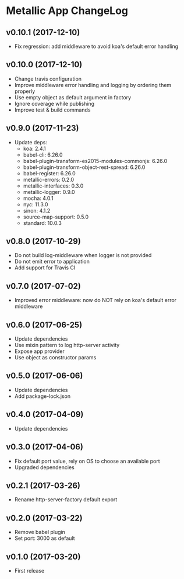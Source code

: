 # Metallic App ChangeLog

## v0.10.1 (2017-12-10)

 - Fix regression: add middleware to avoid koa's default error handling


## v0.10.0 (2017-12-10)

 - Change travis configuration
 - Improve middleware error handling and logging by ordering them properly
 - Use empty object as default argument in factory
 - Ignore coverage while publishing
 - Improve test & build commands


## v0.9.0 (2017-11-23)

 - Update deps:
   + koa: 2.4.1
   + babel-cli: 6.26.0
   + babel-plugin-transform-es2015-modules-commonjs: 6.26.0
   + babel-plugin-transform-object-rest-spread: 6.26.0
   + babel-register: 6.26.0
   + metallic-errors: 0.2.0
   + metallic-interfaces: 0.3.0
   + metallic-logger: 0.9.0
   + mocha: 4.0.1
   + nyc: 11.3.0
   + sinon: 4.1.2
   + source-map-support: 0.5.0
   + standard: 10.0.3


## v0.8.0 (2017-10-29)

 - Do not build log-middleware when logger is not provided
 - Do not emit error to application
 - Add support for Travis CI


## v0.7.0 (2017-07-02)

 - Improved error middleware: now do NOT rely on koa's default error middleware


## v0.6.0 (2017-06-25)

 - Update dependencies
 - Use mixin pattern to log http-server activity
 - Expose app provider
 - Use object as constructor params


## v0.5.0 (2017-06-06)

 - Update dependencies
 - Add package-lock.json


## v0.4.0 (2017-04-09)

 - Update dependencies


## v0.3.0 (2017-04-06)

 - Fix default port value, rely on OS to choose an available port
 - Upgraded dependencies


## v0.2.1 (2017-03-26)

 - Rename http-server-factory default export


## v0.2.0 (2017-03-22)

 - Remove babel plugin
 - Set port: 3000 as default


## v0.1.0 (2017-03-20)

 - First release
